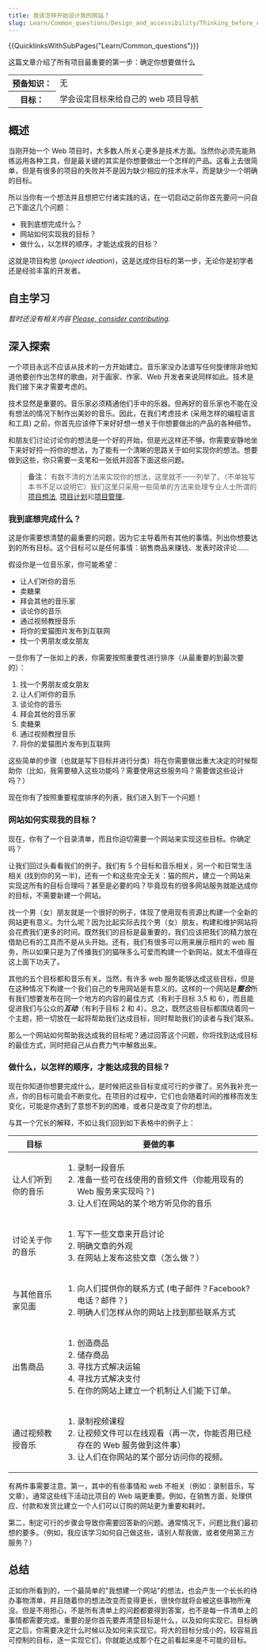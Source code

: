 ```yaml
---
title: 我该怎样开始设计我的网站？
slug: Learn/Common_questions/Design_and_accessibility/Thinking_before_coding
---
```


{{QuicklinksWithSubPages("Learn/Common_questions")}}

这篇文章介绍了所有项目最重要的第一步：确定你想要做什么

<table class="learn-box standard-table">
  <tbody>
    <tr>
      <th scope="row">预备知识：</th>
      <td>无</td>
    </tr>
    <tr>
      <th scope="row">目标：</th>
      <td>学会设定目标来给自己的 web 项目导航</td>
    </tr>
  </tbody>
</table>

## 概述

当刚开始一个 Web 项目时，大多数人所关心更多是技术方面。当然你必须先能熟练运用各种工具，但是最关键的其实是你想要做出一个怎样的产品。这看上去很简单，但是有很多的项目的失败并不是因为缺少相应的技术水平，而是缺少一个明确的目标。

所以当你有一个想法并且想把它付诸实践的话，在一切启动之前你首先要问一问自己下面这几个问题：

- 我到底想完成什么？
- 网站如何实现我的目标？
- 做什么，以怎样的顺序，才能达成我的目标？

这就是项目构思 (_project ideation_)，这是达成你目标的第一步，无论你是初学者还是经验丰富的开发者。

## 自主学习

_暂时还没有相关内容 [Please, consider contributing](/zh-CN/docs/MDN/Getting_started)._

## 深入探索

一个项目永远不应该从技术的一方开始建立。音乐家没办法谱写任何旋律除非他知道他要创作出怎样的歌曲，对于画家、作家、Web 开发者来说同样如此。技术是我们接下来才需要考虑的。

技术显然是重要的。音乐家必须精通他们手中的乐器。但再好的音乐家也不能在没有想法的情况下制作出美妙的音乐。因此，在我们考虑技术 (采用怎样的编程语言和工具) 之前，你首先应该停下来好好想一想关于你想要做出的产品的各种细节。

和朋友们讨论讨论你的想法是一个好的开始，但是光这样还不够。你需要安静地坐下来好好捋一捋你的想法，为了能有一个清晰的思路关于如何实现你的想法。想要做到这些，你只需要一支笔和一张纸并回答下面这些问题。

> **备注：** 有数不清的方法来实现你的想法，这里就不一一列举了。（不单独写本书不足以说明它）我们这里只采用一些简单的方法来处理专业人士所谓的 [项目想法](<http://en.wikipedia.org/wiki/Ideation_(idea_generation)>), [项目计划](http://en.wikipedia.org/wiki/Project_planning)和[项目管理](http://en.wikipedia.org/wiki/Project_management)。

### 我到底想完成什么？

这是你需要想清楚的最重要的问题，因为它主导着所有其他的事情。列出你想要达到的所有目标。这个目标可以是任何事情：销售商品来赚钱、发表时政评论......

假设你是一位音乐家，你可能希望：

- 让人们听你的音乐
- 卖糖果
- 拜会其他的音乐家
- 谈论你的音乐
- 通过视频教授音乐
- 将你的爱猫图片发布到互联网
- 找一个男朋友或女朋友

一旦你有了一张如上的表，你需要按照重要性进行排序（从最重要的到最次要的）：

1. 找一个男朋友或女朋友
2. 让人们听你的音乐
3. 谈论你的音乐
4. 拜会其他的音乐家
5. 卖糖果
6. 通过视频教授音乐
7. 将你的爱猫图片发布到互联网

这些简单的步骤（也就是写下目标并进行分类）将在你需要做出重大决定的时候帮助你（比如，我需要植入这些功能吗？需要使用这些服务吗？需要做这些设计吗？）

现在你有了按照重要程度排序的列表，我们进入到下一个问题！

### 网站如何实现我的目标？

现在，你有了一个目录清单，而且你迫切需要一个网站来实现这些目标。你确定吗？

让我们回过头看看我们的例子。我们有 5 个目标和音乐相关，另一个和日常生活相关 (找到你的另一半)，还有一个和这些完全无关：猫的照片。建立一个网站来实现这所有的目标合理吗？甚至是必要的吗？毕竟现有的很多网站服务就能达成你的目标，不需要新建一个网站。

找一个男（女）朋友就是一个很好的例子，体现了使用现有资源比构建一个全新的网站更有意义。为什么呢？因为比起实际去找个男（女）朋友，构建和维护网站将会花费我们更多的时间。既然我们的目标是最重要的，我们应该把我们的精力放在借助已有的工具而不是从头开始。还有，我们有很多可以用来展示相片的 web 服务，所以如果只是为了传播我们的猫咪多么可爱而构建一个新网站，就太不值得在这上面下功夫了。

其他的五个目标都和音乐有关。当然，有许多 web 服务能够达成这些目标，但是在这种情况下构建一个我们自己的专用网站是有意义的。这样的一个网站是***整合***所有我们想要发布在同一个地方的内容的最佳方式（有利于目标 3,5 和 6），而且能促进我们与公众的***互动***（有利于目标 2 和 4）。总之，既然这些目标都围绕着同一个主题，把一切放在一起将帮助我们达成目标，同时帮助我们的读者与我们联系。

那么一个网站如何帮助我达成我的目标呢？通过回答这个问题，你将找到达成目标的最佳方式，同时把自己从白费力气中解救出来。

### 做什么，以怎样的顺序，才能达成我的目标？

现在你知道你想要完成什么，是时候把这些目标变成可行的步骤了。另外我补充一点，你的目标可能会不断变化。在项目的过程中，它们也会随着时间的推移而发生变化，可能是你遇到了意想不到的困难，或者只是改变了你的想法。

与其一个冗长的解释，不如让我们回到如下表格中的例子上：

<table class="standard-table">
  <thead>
    <tr>
      <th scope="col">目标</th>
      <th scope="col">要做的事</th>
    </tr>
  </thead>
  <tbody>
    <tr>
      <td>让人们听到你的音乐</td>
      <td>
        <ol>
          <li>录制一段音乐</li>
          <li>
            准备一些可在线使用的音频文件（你能用现有的 Web 服务来实现吗？)
          </li>
          <li>让人们在网站的某个地方听见你的音乐</li>
        </ol>
      </td>
    </tr>
    <tr>
      <td>讨论关于你的音乐</td>
      <td>
        <ol>
          <li>写下一些文章来开启讨论</li>
          <li>明确文章的外观</li>
          <li>在网站上发布这些文章（怎么做？）</li>
        </ol>
      </td>
    </tr>
    <tr>
      <td>与其他音乐家见面</td>
      <td>
        <ol>
          <li>向人们提供你的联系方式 (电子邮件？Facebook? 电话？邮件？)</li>
          <li>明确人们怎样从你的网站上找到那些联系方式</li>
        </ol>
      </td>
    </tr>
    <tr>
      <td>出售商品</td>
      <td>
        <ol>
          <li>创造商品</li>
          <li>储存商品</li>
          <li>寻找方式解决运输</li>
          <li>寻找方式解决支付</li>
          <li>在你的网站上建立一个机制让人们能下订单。</li>
        </ol>
      </td>
    </tr>
    <tr>
      <td>通过视频教授音乐</td>
      <td>
        <ol>
          <li>录制视频课程</li>
          <li>
            让视频文件可以在线观看（再一次，你能否用已经存在的 Web
            服务做到这件事）
          </li>
          <li>让人们在你网站的某个部分访问你的视频。</li>
        </ol>
      </td>
    </tr>
  </tbody>
</table>

有两件事需要注意。第一，其中的有些事情和 web 不相关（例如：录制音乐，写文章）。通常这些线下活动比项目的 Web 端更重要。例如，在销售方面，处理供应、付款和发货比建立一个人们可以订购的网站更为重要和耗时。

第二，制定可行的步骤会导致你需要回答新的问题。通常情况下，问题比我们最初想的要多。（例如，我应该学习如何自己做这些，请别人帮我做，或者使用第三方服务？）

## 总结

正如你所看到的，一个最简单的"我想建一个网站"的想法，也会产生一个长长的待办事物清单，并且随着你的想法改变而变得更长，很快你就将会被这些事物所淹没。但是不用担心，不是所有清单上的问题都要得到答案，也不是每一件清单上的事情都需要完成。重要的是你首先要弄清楚目标是什么，以及如何实现它。目标确定之后，你需要决定什么时候以及如何来实现它。将大的目标分成小的，较容易且可控制的目标，逐一实现它们，你就能达成那个在之前看起来是不可能的目标。
